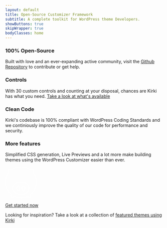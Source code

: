 ```yaml
---
layout: default
title: Open-Source Customizer Framework
subtitle: A complete toolkit for WordPress theme Developers.
showButtons: true
skipWrapper: true
bodyClasses: home
---
```

<div id="main" class="grid-container grid-margin-x">
    <div class="cell">
        <div class="grid-x grid-margin-x features">
            <div class="feature cell medium-6">
                <h3>100% Open-Source</h3>
                <p>Built with love and an ever-expanding active community, visit the <a href="https://github.com/aristath/kirki">Github Repository</a> to contribute or get help.</p>
            </div>
            <div class="feature cell medium-6">
                <h3>Controls</h3>
                <p>With 30 custom controls and counting at your disposal, chances are Kirki has what you need. <a href="https://aristath.github.io/kirki/controls/">Take a look at what's available</a></p>
            </div>
        </div>
        <div class="grid-x grid-margin-x features">
            <div class="feature cell medium-6">
                <h3>Clean Code</h3>
                <p>Kirki's codebase is 100% compliant with WordPress Coding Standards and we continiously improve the quality of our code for performance and security.</p>
            </div>
            <div class="feature cell medium-6">
                <h3>More features</h3>
                <p>Simplified CSS generation, Live Previews and a lot more make building themes using the WordPress Customizer easier than ever.</p>
            </div>
        </div>
    </div>
</div>
<div id="featured-themes" class="grid-x grid-margin-x">
    <div class="cell auto">
        <span class="logo-piggy">
            <svg viewBox="294.6494140625 26.114931106567383 1010.7010498046875 1020.6253051757812" width="100" height="100" xmlns="http://www.w3.org/2000/svg">
                <g id="g4176" transform="matrix(43.08820724487305, 0, 0, 43.08820724487305, 130.36099243164062, 14.045065879821777)" style="clip-rule:evenodd;fill:none;fill-rule:evenodd;stroke:#4f4f4f;stroke-width:0.43123871;stroke-linecap:round;stroke-linejoin:round;stroke-miterlimit:4;stroke-dasharray:none;stroke-opacity:1">
                    <g id="g4178" style="fill:none;stroke:#4f4f4f;stroke-width:0.43123871;stroke-miterlimit:4;stroke-dasharray:none;stroke-opacity:1">
                        <path d="m 10.4064,22.5387 -0.3276,0 0,1.4283 -1.65866,0 -0.31673,-2.9188 C 5.488,18.886 3.81284,15.6275 3.81284,12.0084 c 0,-2.71119 0.9401,-5.22001 2.5246,-7.23473 L 6.0704,2.31269 l 2.90602,0 C 10.8759,1.02464 13.1284,0.28012 15.5411,0.28012 c 2.4127,0 4.6652,0.74452 6.5647,2.03257 l 2.8545,0 -0.2609,2.40411 c 1.6102,2.01928 2.57,4.55213 2.57,7.2916 0,3.6568 -1.7103,6.9454 -4.3471,9.0859 l -0.3117,2.8727 -1.6586,0 0,-1.4283 -0.2761,0 c -1.5432,0.7637 -3.2923,1.1979 -5.1348,1.1979 -1.8425,0 -3.5916,-0.4342 -5.1347,-1.1979 z" style="fill: none; stroke-width: 0.431239; stroke-miterlimit: 4; stroke-dasharray: none; stroke-opacity: 1; stroke: rgb(255, 255, 255);" id="path4180"/>
                    </g>
                    <g id="g4182" style="fill:none;stroke:#4f4f4f;stroke-width:0.43123871;stroke-miterlimit:4;stroke-dasharray:none;stroke-opacity:1">
                        <path d="m 15.4462,11.8498 c 3.4224,0 6.1968,2.104 6.1968,4.6994 0,2.5955 -2.7744,4.6995 -6.1968,4.6995 -3.4224,0 -6.19678,-2.104 -6.19678,-4.6995 0,-2.5954 2.77438,-4.6994 6.19678,-4.6994 z m -1.9811,2.9947 c 0.5725,0 1.0366,0.8148 1.0366,1.8199 0,1.0051 -0.4641,1.8199 -1.0366,1.8199 -0.5725,0 -1.0366,-0.8148 -1.0366,-1.8199 0,-1.0051 0.4641,-1.8199 1.0366,-1.8199 z m 4.0544,0 c 0.5726,0 1.0367,0.8148 1.0367,1.8199 0,1.0051 -0.4641,1.8199 -1.0367,1.8199 -0.5725,0 -1.0366,-0.8148 -1.0366,-1.8199 0,-1.0051 0.4641,-1.8199 1.0366,-1.8199 z" style="fill: none; stroke-width: 0.431239; stroke-miterlimit: 4; stroke-dasharray: none; stroke-opacity: 1; stroke: rgb(255, 255, 255);" id="path4184"/>
                    </g>
                </g>
            </svg>
        </span>
        <p><a class="button border-only large white" href="{{ site.baseurl }}/docs">Get started now</a></p>
        <p>Looking for inspiration? Take a look at a collection of <a style="text-decoration:underline;" href="{{ site.baseurl }}/featured-themes">featured themes using Kirki</a></p>
    </div>
</div>
